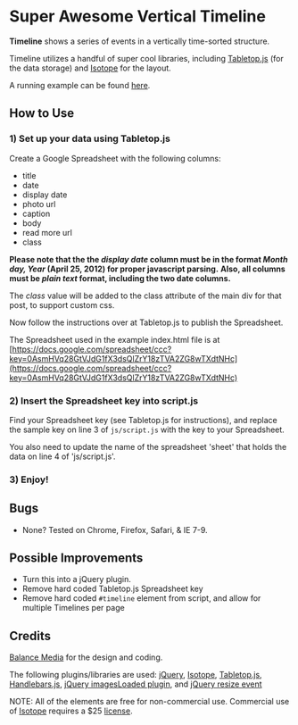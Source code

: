 # Super Awesome Vertical Timeline

**Timeline** shows a series of events in a vertically time-sorted structure.

Timeline utilizes a handful of super cool libraries, including [Tabletop.js](http://github.com/jsoma/tabletop) (for the data storage) and [Isotope](http://isotope.metafizzy.co/) for the layout.

A running example can be found [here](http://builtbybalance.com/github-timeline/).

## How to Use

### 1) Set up your data using Tabletop.js

Create a Google Spreadsheet with the following columns:
* title
* date
* display date
* photo url
* caption
* body 
* read more url
* class

**Please note that the the _display date_ column must be in the format _Month day, Year_ (April 25, 2012) for proper javascript parsing.**
**Also, all columns must be _plain text_ format, including the two date columns.**

The _class_ value will be added to the class attribute of the main div for that post, to support custom css.

Now follow the instructions over at Tabletop.js to publish the Spreadsheet.

The Spreadsheet used in the example index.html file is at [https://docs.google.com/spreadsheet/ccc?key=0AsmHVq28GtVJdG1fX3dsQlZrY18zTVA2ZG8wTXdtNHc](https://docs.google.com/spreadsheet/ccc?key=0AsmHVq28GtVJdG1fX3dsQlZrY18zTVA2ZG8wTXdtNHc)

### 2) Insert the Spreadsheet key into script.js

Find your Spreadsheet key (see Tabletop.js for instructions), and replace the sample key on line 3 of `js/script.js` with the key to your Spreadsheet.

You also need to update the name of the spreadsheet 'sheet' that holds the data on line 4 of 'js/script.js'.

### 3) Enjoy!

## Bugs 

* None? Tested on Chrome, Firefox, Safari, & IE 7-9.

## Possible Improvements

* Turn this into a jQuery plugin.
* Remove hard coded Tabletop.js Spreadsheet key
* Remove hard coded `#timeline` element from script, and allow for multiple Timelines per page

## Credits

[Balance Media](http://www.builtbybalance.com) for the design and coding.

The following plugins/libraries are used:
[jQuery](http://jquery.com/), [Isotope](http://isotope.metafizzy.co), [Tabletop.js](http://github.com/jsoma/tabletop), [Handlebars.js](http://handlebarsjs.com/), [jQuery imagesLoaded plugin](http://github.com/desandro/imagesloaded), and [jQuery resize event](http://benalman.com/projects/jquery-resize-plugin/)

NOTE: All of the elements are free for non-commercial use. Commercial use of [Isotope](http://isotope.metafizzy.co) requires a $25 [license](http://metafizzy.co/#isotope-license).
